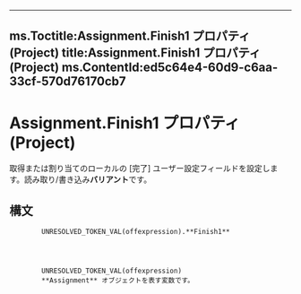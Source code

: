 

---
ms.Toctitle:Assignment.Finish1 プロパティ (Project)
title:Assignment.Finish1 プロパティ (Project)
ms.ContentId:ed5c64e4-60d9-c6aa-33cf-570d76170cb7
---
# Assignment.Finish1 プロパティ (Project)




取得または割り当てのローカルの [完了] ユーザー設定フィールドを設定します。読み取り/書き込み**バリアント**です。

## 構文

            UNRESOLVED_TOKEN_VAL(offexpression).**Finish1**




            UNRESOLVED_TOKEN_VAL(offexpression)
            **Assignment** オブジェクトを表す変数です。




